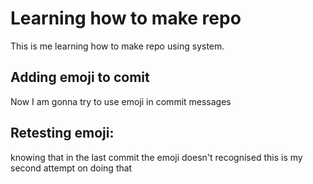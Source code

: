 # Learning how to make repo
This is me learning how to make repo using system.
## Adding emoji to comit
Now I am gonna try to use emoji in commit messages
## Retesting emoji:
knowing that in the last commit the emoji doesn't recognised this is my second attempt on doing that